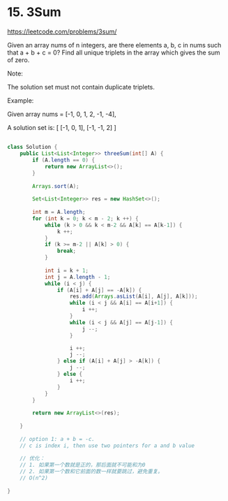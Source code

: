 # 15. 3Sum
https://leetcode.com/problems/3sum/

Given an array nums of n integers, are there elements a, b, c in nums such that a + b + c = 0? Find all unique triplets in the array which gives the sum of zero.

Note:

The solution set must not contain duplicate triplets.

Example:

Given array nums = [-1, 0, 1, 2, -1, -4],

A solution set is:
[
  [-1, 0, 1],
  [-1, -1, 2]
]

##
``` java
class Solution {
    public List<List<Integer>> threeSum(int[] A) {
        if (A.length == 0) {
            return new ArrayList<>();
        } 
        
        Arrays.sort(A);
        
        Set<List<Integer>> res = new HashSet<>();
        
        int m = A.length;
        for (int k = 0; k < m - 2; k ++) {
            while (k > 0 && k < m-2 && A[k] == A[k-1]) {
                k ++;
            }
            if (k >= m-2 || A[k] > 0) {
                break;
            }
            
            int i = k + 1;
            int j = A.length - 1;
            while (i < j) {
                if (A[i] + A[j] == -A[k]) {
                    res.add(Arrays.asList(A[i], A[j], A[k]));
                    while (i < j && A[i] == A[i+1]) {
                        i ++;
                    }
                    while (i < j && A[j] == A[j-1]) {
                        j --;
                    }

                    i ++;
                    j --;
                } else if (A[i] + A[j] > -A[k]) {
                    j --;
                } else {
                    i ++;
                }
            }
        }
        
        return new ArrayList<>(res);
        
    }
    
    // option 1: a + b = -c.
    // c is index i, then use two pointers for a and b value
    
    // 优化： 
	// 1. 如果第一个数就是正的，那后面就不可能和为0
	// 2. 如果第一个数和它前面的数一样就要跳过，避免重复。
    // O(n^2)
    
}
```
